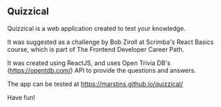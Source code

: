## Quizzical

Quizzical is a web application created to test your knowledge.

It was suggested as a challenge by Bob Ziroll at Scrimba's React Basics course, which is part of The Frontend Developer Career Path.

It was created using ReactJS, and uses Open Trivia DB's (https://opentdb.com/) API to provide the questions and answers.

The app can be tested at https://marstins.github.io/quizzical/

Have fun!
